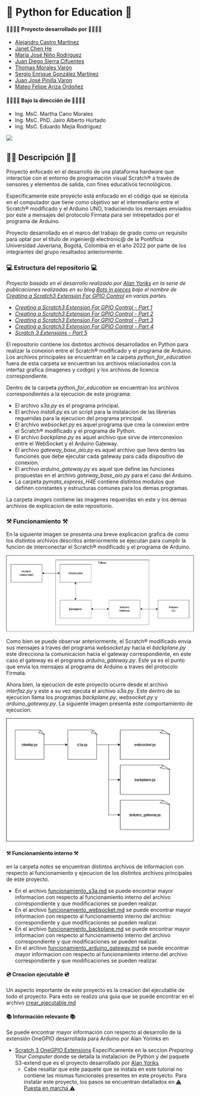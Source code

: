 # 👋 Python for Education 👋

#### 👨‍💻👩‍💻 Proyecto desarrollado por 👨‍💻👩‍💻
* [Alejandro Castro Martínez](https://github.com/kstro96)
* [Janet Chen He](https://github.com/XingYi98)
* [María José Niño Rodríguez](https://github.com/mjninor99)
* [Juan Diego Sierra Cifuentes](https://github.com/juandisierra10)
* [Thomas Morales Varón](https://github.com/Thom037)
* [Sergio Enrique González Martínez](https://github.com/SE-GONZALEZ)
* [Juan José Pinilla Varon](https://github.com/JuanPinilla13)
* [Mateo Felipe Ariza Ordoñez](https://github.com/mateoariza)

#### 👨‍🏫👩‍🏫 Bajo la dirección de 👨‍🏫👩‍🏫 
* Ing. MsC. Martha Cano Morales
* Ing. MsC. PhD. Jairo Alberto Hurtado
* Ing. MsC. Eduardo Mejía Rodríguez

<img src="https://github.com/Hardware-For-Education/.github-private/blob/main/profile/images/scratch4education-small.png" width="200" />

## 🙋‍♀️ Descripción 🙋‍♀️

Proyecto enfocado en el desarrollo de una plataforma hardware que interactúe con el entorno de programación visual Scratch® a través de sensores y elementos de salida, con fines educativos tecnológicos. 

Específicamente este proyecto está enfocado en el código que se ejecuta en el computador que tiene como objetivo ser el intermediario entre el Scratch® modificado y el Arduino UNO, traduciendo los mensajes enviados por este a mensajes del protocolo Firmata para ser intrepetados por el programa de Arduino.

Proyecto desarrollado en el marco del trabajo de grado como un requisito para optar por el título de ingenier@ electrónic@ de la Pontificia Universidad Javeriana, Bogotá, Colombia en el año 2022 por parte de los integrantes del grupo resaltados anteriormente. 

### 💻 Estructura del repositorio 💻

*Proyecto basado en el desarrollo realizado por [Alan Yoriks](https://github.com/MrYsLabv) en la serie de publicaciones realizadas en su blog [Bots in pieces](https://mryslab.github.io/bots-in-pieces/) bajo el nombre de [Creating a Scratch3 Extension For GPIO Control](https://mryslab.github.io/bots-in-pieces/posts/) en varias partes.*

  * *[Creating a Scratch3 Extension For GPIO Control - Part 1](https://mryslab.github.io/bots-in-pieces/scratch3/gpio/2019/09/15/scratch3-1.html)*
  * *[Creating a Scratch3 Extension For GPIO Control - Part 2 ](https://mryslab.github.io/bots-in-pieces/scratch3/gpio/2019/09/16/scratch3-2.html)*
  * *[Creating a Scratch3 Extension For GPIO Control - Part 3](https://mryslab.github.io/bots-in-pieces/scratch3/gpio/2019/10/03/scratch3-3.html)*
  * *[Creating a Scratch3 Extension For GPIO Control - Part 4](https://mryslab.github.io/bots-in-pieces/scratch3/gpio/2019/10/17/scratch-3-4.html)*
  * *[Scratch 3 Extensions - Part 5 ](https://mryslab.github.io/bots-in-pieces/scratch3/picoboard/circuit-playground-express/2020/02/02/scratch3-5.html)*

El repositorio contiene los distintos archivos desarrollados en Python para realizar la conexion entre el Scratch® modificado y el programa de Arduino. Los archivos principales se encuentran en la carpeta _python_for_education_ fuera de esta carpeta se encuentran los archivos relacionados con la interfaz grafica (imagenes y codigo) y los archivos de licencia correspondiente. 

Dentro de la carpeta _python_for_education_ se encuentran los archivos correspondientes a la ejecucion de este programa:
* El archivo _s3a.py_ es el programa principal. 
* El archivo _install.py_ es un script para la instalacion de las librerias requeridas para la ejecucion del programa principal.
* El archivo _websocket.py_ es aquel programa que crea la conexion entre el Scratch® modificado y el programa de Python. 
* El archivo _backplane.py_ es aquel archivo que sirve de interconexion entre el WebSocket y el Arduino Gateway.
* El archivo _gateway_base_aio.py_ es aquel archivo que lleva dentro las funciones que debe ejecutar cada gateway para cada dispositivo de conexion. 
* El archivo _arduino_gateway.py_ es aquel que define las funciones propuestas en el archivo _gateway_base_aio.py_ para el caso del Arduino. 
* La carpeta _pymata_express_H4E_ contiene distintos modulos que definen constantes y estructuras comunes para los demas programas. 

La carpeta _images_ contiene las imagenes requeridas en este y los demas archivos de explicacion de este repositorio. 

### ⚒ Funcionamiento ⚒

En la siguiente imagen se presenta una breve explicacion grafica de como los distintos archivos descritos anteriormente se ejecutan para cumplir la funcion de interconectar el Scratch® modificado y el programa de Arduino. 

<img src="https://github.com/Hardware-For-Education/Python_For_Education/blob/main/images/Programas.png"/>

Como bien se puede observar anteriormente, el Scratch® modificado envia sus mensajes a traves del programa _websocket.py_ hacia el _backplane.py_ este direcciona la comunicacion hacia el gateway correspondiente, en este caso el gateway es el programa _arduino_gateway.py_. Este ya es el punto que envia los mensajes al programa de Arduino a traves del protocolo Firmata. 

Ahora bien, la ejecucion de este proyecto ocurre desde el archivo _interfaz.py_ y este a su vez ejecuta el archivo _s3a.py_. Este dentro de su ejecucion llama los programas _backplane.py_, _websocket.py_ y _arduino_gateway.py_. La siguiente imagen presenta este comportamiento de ejecucion.  

<img src="https://github.com/Hardware-For-Education/Python_For_Education/blob/main/images/python_execution.png" />

#### ⚒ Funcionamiento interno ⚒

en la carpeta _notes_ se encuentran distintos archivos de informacion con respecto al funcionamiento y ejecucion de los distintos archivos principales de este proyecto. 

* En el archivo [funcionamiento_s3a.md](https://github.com/Hardware-For-Education/Python_For_Education/blob/main/notes/funcionamiento_s3a.md) se puede encontrar mayor informacion con respecto al funcionamiento interno del archivo correspondiente y que modificaciones se pueden realizar.
* En el archivo [funcionamiento_websocket.md](https://github.com/Hardware-For-Education/Python_For_Education/blob/main/notes/funcionamiento_websocket.md) se puede encontrar mayor informacion con respecto al funcionamiento interno del archivo correspondiente y que modificaciones se pueden realizar.
* En el archivo [funcionamiento_backplane.md](https://github.com/Hardware-For-Education/Python_For_Education/blob/main/notes/funcionamiento_backplane.md) se puede encontrar mayor informacion con respecto al funcionamiento interno del archivo correspondiente y que modificaciones se pueden realizar. 
* En el archivo [funcionamiento_arduino_gateway.md](https://github.com/Hardware-For-Education/Python_For_Education/blob/main/notes/funcionamiento_arduino_gateway.md) se puede encontrar mayor informacion con respecto al funcionamiento interno del archivo correspondiente y que modificaciones se pueden realizar.

#### 💿 Creacion ejecutable 💿

Un aspecto importante de este proyecto es la creacion del ejecutable de todo el proyecto. Para esto se realizo una guia que se puede encontrar en el archivo [crear_ejecutable.md](https://github.com/Hardware-For-Education/Python_For_Education/blob/main/notes/crear_ejecutable.md)

#### 📚 Información relevante 📚

Se puede encontrar mayor información con respecto al desarrollo de la extensión OneGPIO desarrollada para Arduino por Alan Yorinks en 

* [Scratch 3 OneGPIO Extensions](https://mryslab.github.io/s3-extend/) Especificamente en la seccion _Preparing Your Computer_ donde se detalla la instalacion de Python y del paquete S3-extend que es el proyecto desarrollado por [Alan Yoriks](https://github.com/MrYsLabv) 
   * Cabe resaltar que este paquete que se instala en este tutorial no contiene las mismas funcionales presentes en este proyecto. Para instalar este proyecto, los pasos se encuentran detallados en [⚠ Puesta en marcha ⚠](https://github.com/Hardware-For-Education/.github-private/blob/main/profile/README.md#-puesta-en-marcha-)
